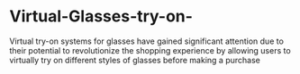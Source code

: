 # Virtual-Glasses-try-on-
Virtual try-on systems for glasses have gained significant attention due to their potential to revolutionize the shopping experience by allowing users to virtually try on different styles of glasses before making a purchase
